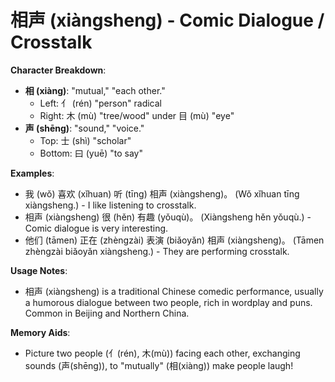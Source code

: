 # **相声 (xiàngsheng) - Comic Dialogue / Crosstalk**

**Character Breakdown**:  
- **相 (xiàng)**: "mutual," "each other."
  - Left: 亻 (rén) "person" radical
  - Right: 木 (mù) "tree/wood" under 目 (mù) "eye"  
- **声 (shēng)**: "sound," "voice."
  - Top: 士 (shì) "scholar"
  - Bottom: 曰 (yuē) "to say"

**Examples**:  
- 我 (wǒ) 喜欢 (xǐhuan) 听 (tīng) 相声 (xiàngsheng)。 (Wǒ xǐhuan tīng xiàngsheng.) - I like listening to crosstalk.  
- 相声 (xiàngsheng) 很 (hěn) 有趣 (yǒuqù)。 (Xiàngsheng hěn yǒuqù.) - Comic dialogue is very interesting.  
- 他们 (tāmen) 正在 (zhèngzài) 表演 (biǎoyǎn) 相声 (xiàngsheng)。 (Tāmen zhèngzài biǎoyǎn xiàngsheng.) - They are performing crosstalk.

**Usage Notes**:  
- 相声 (xiàngsheng) is a traditional Chinese comedic performance, usually a humorous dialogue between two people, rich in wordplay and puns. Common in Beijing and Northern China.

**Memory Aids**:  
- Picture two people (亻(rén), 木(mù)) facing each other, exchanging sounds (声(shēng)), to "mutually" (相(xiàng)) make people laugh!